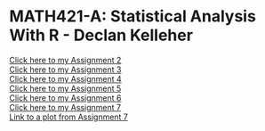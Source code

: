 # MATH421-A: Statistical Analysis With R - Declan Kelleher
[Click here to my Assignment 2](assignment2.html) <br>
[Click here to my Assignment 3](assignment3.html) <br>
[Click here to my Assignment 4](assignment4.html) <br>
[Click here to my Assignment 5](assignment5.html) <br>
[Click here to my Assignment 6](assignment6.html) <br>
[Click here to my Assignment 7](assignment7.html) <br>
[Link to a plot from Assignment 7](1.png) <br>
